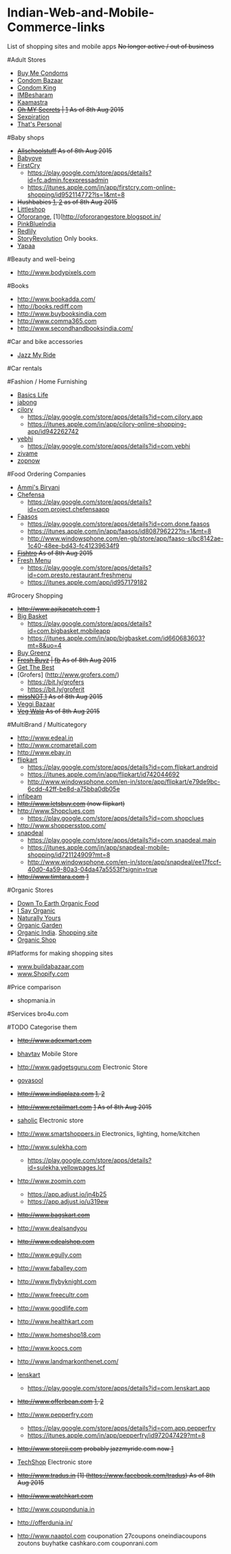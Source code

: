# Indian-Web-and-Mobile-Commerce-links
List of shopping sites and mobile apps
~~No longer active / out of business~~

#Adult Stores
* [Buy Me Condoms](http://www.buymecondoms.com)
* [Condom Bazaar](http://www.condombazaar.com)
* [Condom King](http://www.condomking.in)
* [IMBesharam](http://www.imbesharam.com/)
* [Kaamastra](https://kaamastra.com/)
* ~~[Oh MY Secrets](http://www.ohmysecrets.com) | [1](http://yourstory.com/2014/11/ohmysecrets/) As of 8th Aug 2015~~
* [Sexpiration](www.sexpiration.com)
* [That's Personal](http://www.thatspersonal.com/)

#Baby shops
* ~~[Allschoolstuff](http://allschoolstuff.com/) As of 8th Aug 2015~~
* [Babyoye](http://www.babyoye.com)
* [FirstCry](http://www.firstcry.com)
  * https://play.google.com/store/apps/details?id=fc.admin.fcexpressadmin
  * https://itunes.apple.com/in/app/firstcry.com-online-shopping/id952114772?ls=1&mt=8
* ~~Hushbabies [1](http://kalaari.com/index.php/hushbabies), [2](https://www.crunchbase.com/organization/hushbabies-com) as of 8th Aug 2015~~
* [Littleshop](http://littleshop.in/)
* [Ofororange](http://www.ofororange.com/), [1](http://ofororangestore.blogspot.in/
* [PinkBlueIndia](http://PinkblueIndia.com)
* [Redlily](http://www.redlily.com/)
* [StoryRevolution](http://storyrevolution.in/) Only books.
* [Yapaa](http://www.yapaa.com)

#Beauty and well-being
* http://www.bodypixels.com

#Books
* http://www.bookadda.com/
* http://books.rediff.com
* http://www.buybooksindia.com
* http://www.comma365.com
* http://www.secondhandbooksindia.com/

#Car and bike accessories
* [Jazz My Ride](http://www.jazzmyride.com/)

#Car rentals

#Fashion / Home Furnishing
* [Basics Life](http://www.basicslife.com)
* [jabong](http://www.jabong.com)
* [cilory](http://www.cilory.com)
  * https://play.google.com/store/apps/details?id=com.cilory.app
  * https://itunes.apple.com/in/app/cilory-online-shopping-app/id942262742
* [yebhi](http://www.yebhi.com)
  * https://play.google.com/store/apps/details?id=com.yebhi
* [zivame](http://www.Zivame.com)
* [zopnow](http://www.zopnow.com)

#Food Ordering Companies
* [Ammi's Biryani](http://www.ammisbiryani.com/)
* [Chefensa](http://www.chefensa.co.in/)
  * https://play.google.com/store/apps/details?id=com.project.chefensaapp
* [Faasos](https://www.faasos.com/index.aspx)
  * https://play.google.com/store/apps/details?id=com.done.faasos
  * https://itunes.apple.com/in/app/faasos/id808796222?ls=1&mt=8
  * http://www.windowsphone.com/en-gb/store/app/faaso-s/bc8142ae-1c40-48ee-bd43-fc41239634f9
* ~~[Fishtro](http://www.fishtro.com/) As of 8th Aug 2015~~
* [Fresh Menu](http://freshmenu.com)
  * https://play.google.com/store/apps/details?id=com.presto.restaurant.freshmenu
  * https://itunes.apple.com/app/id957179182
  
#Grocery Shopping
* ~~http://www.aajkacatch.com [1](https://www.facebook.com/Aajkacatch)~~
* [Big Basket](http://www.Bigbasket.com)
  * https://play.google.com/store/apps/details?id=com.bigbasket.mobileapp
  * https://itunes.apple.com/in/app/bigbasket.com/id660683603?mt=8&uo=4
* [Buy Greenz](http://www.Buygreenz.com)
* ~~[Fresh Buyz](http://www.Freshbuyz.com) | [fb](https://www.facebook.com/freshbuyz) As of 8th Aug 2015~~
* [Get The Best](http://www.Getthebest.com)
* [Grofers] (http://www.grofers.com/)
  * https://bit.ly/grofers
  * https://bit.ly/groferit
* ~~[missNOT](http://www.missnot.com),[1](https://www.facebook.com/missNOT) As of 8th Aug 2015~~
* [Veggi Bazaar](http://Veggibazaar.com)
* ~~[Veg Wala](http://www.Vegwala.com) As of 8th Aug 2015~~

#MultiBrand / Multicategory
* http://www.edeal.in
* http://www.cromaretail.com
* http://www.ebay.in
* [flipkart](http://www.flipkart.com)
  * https://play.google.com/store/apps/details?id=com.flipkart.android
  * https://itunes.apple.com/in/app/flipkart/id742044692
  * http://www.windowsphone.com/en-in/store/app/flipkart/e79de9bc-6cdd-42ff-be8d-a75bba0db05e
* [infibeam](http://www.infibeam.com)
* ~~http://www.letsbuy.com (now flipkart)~~
* http://www.Shopclues.com
  * https://play.google.com/store/apps/details?id=com.shopclues
* http://www.shoppersstop.com/
* [snapdeal](http://www.snapdeal.com)
  * https://play.google.com/store/apps/details?id=com.snapdeal.main
  * https://itunes.apple.com/in/app/snapdeal-mobile-shopping/id721124909?mt=8
  * http://www.windowsphone.com/en-in/store/app/snapdeal/ee17fccf-40d0-4a59-80a3-04da47a5553f?signin=true
* ~~http://www.timtara.com [1](http://www.iamwire.com/2013/05/timtara-com-shuts-down-current-stats-655-complaints-inr-82-lakh-fraud-money-and-counting/9488)~~
  
#Organic Stores
* [Down To Earth Organic Food](http://www.downtoearthorganicfood.com/)
* [I Say Organic](http://www.isayorganic.com/)
* [Naturally Yours](http://www.naturallyyours.in/)
* [Organic Garden](http://www.organicgarden.co.in/)
* [Organic India](http://www.organicindia.com/). [Shopping site](http://www.organicindiashop.com/index.php?route=product/category)
* [Organic Shop](http://organicshop.in/)

#Platforms for making shopping sites
* www.buildabazaar.com
* www.Shopify.com

#Price comparison
* shopmania.in

#Services
bro4u.com

#TODO Categorise them
* ~~http://www.adexmart.com~~
* [bhavtav](http://www.bhavtav.com) Mobile Store
* http://www.gadgetsguru.com Electronic Store
* [govasool](http://www.govasool.com/)
* ~~http://www.indiaplaza.com [1](https://en.wikipedia.org/wiki/Indiaplaza), [2](http://www.quora.com/E-Commerce-in-India-1/IS-Indiaplaza-shutting-down-Even-after-the-latest-round-of-funding-they-are-not-able-to-run-the-venture)~~
* ~~http://www.retailmart.com [1](https://www.facebook.com/RetailMartOnlineShopping) As of 8th Aug 2015~~
* [saholic](http://www.saholic.com) Electronic store
* http://www.smartshoppers.in Electronics, lighting, home/kitchen
* http://www.sulekha.com
  * https://play.google.com/store/apps/details?id=sulekha.yellowpages.lcf
* http://www.zoomin.com
  * https://app.adjust.io/jn4b25
  * https://app.adjust.io/u319ew
  
* ~~http://www.bagskart.com~~
* http://www.dealsandyou
* ~~http://www.edealshop.com~~
* http://www.egully.com
* http://www.faballey.com
* http://www.flybyknight.com
* http://www.freecultr.com
* http://www.goodlife.com
* http://www.healthkart.com
* http://www.homeshop18.com
* http://www.koocs.com
* http://www.landmarkonthenet.com/
* [lenskart](http://www.lenskart.com)
  * https://play.google.com/store/apps/details?id=com.lenskart.app
* ~~http://www.offerbean.com [1](https://www.crunchbase.com/organization/offerbean), [2](http://yourstory.com/2012/05/offerbean-e-tailing-electronic-goods-deals/)~~
* http://www.pepperfry.com
  * https://play.google.com/store/apps/details?id=com.app.pepperfry
  * https://itunes.apple.com/in/app/pepperfry/id972047429?mt=8
* ~~http://www.storeji.com probably jazzmyride.com now [1](https://www.facebook.com/storeji)~~
* [TechShop](http://www.techshop.in) Electronic store
* ~~http://www.tradus.in [1] (https://www.facebook.com/tradus) As of 8th Aug 2015~~
* ~~http://www.watchkart.com~~

* http://www.coupondunia.in
* http://offerdunia.in/
* http://www.naaptol.com
couponation
27coupons
oneindiacoupons
zoutons
buyhatke
cashkaro.com
couponrani.com
